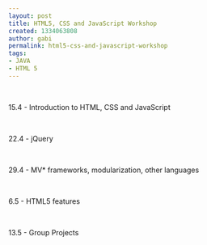 ```yaml
---
layout: post
title: HTML5, CSS and JavaScript Workshop
created: 1334063808
author: gabi
permalink: html5-css-and-javascript-workshop
tags:
- JAVA
- HTML 5
---
```

<p>&nbsp;</p>
<p>15.4 - Introduction to HTML, CSS and JavaScript</p>
<p>&nbsp;</p>
<p>22.4 - jQuery</p>
<p>&nbsp;</p>
<p>29.4 - MV*&nbsp;frameworks, modularization, other languages</p>
<p>&nbsp;</p>
<p>6.5 - HTML5 features</p>
<p>&nbsp;</p>
<p>13.5 - Group Projects</p>
